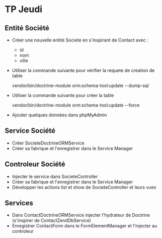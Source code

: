 # TP Jeudi

## Entité Société

* Créer une nouvelle entité Societe en s'inspirant de Contact avec :
  * id
  * nom
  * ville
  
* Utiliser la commande suivante pour vérifier la requete de creation de table
    
    vendor/bin/doctrine-module orm:schema-tool:update --dump-sql
    
* Utiliser la commande suivante pour créer la table
    
    vendor/bin/doctrine-module orm:schema-tool:update --force
    
* Ajouter quelques données dans phpMyAdmin
  
## Service Société

* Créer SocieteDoctrineORMService
* Créer sa fabrique et l'enregistrer dans le Service Manager

## Controleur Société

* Injecter le service dans SocieteController
* Créer sa fabrique et l'enregistrer dans le Service Manager
* Développer les actions list et show de SocieteController et leurs vues

## Services

* Dans ContactDoctrineORMService injecter l'hydrateur de Doctrine (s'inspirer de ContactZendDbService)
* Enregistrer ContactForm dans le FormElementManager et l'injecter au controleur